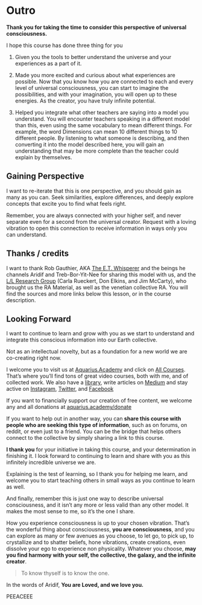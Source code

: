# Outro

**Thank you for taking the time to consider this perspective of universal consciousness.**

I hope this course has done three thing for you

1. Given you the tools to better understand the universe and your experiences as a part of it.

2. Made you more excited and curious about what experiences are possible. Now that you know how you are connected to each and every level of universal consciousness, you can start to imagine the possibilities, and with your imagination, you will open up to these energies. As the creator, you have truly infinite potential.

3. Helped you integrate what other teachers are saying into a model you understand. You will encounter teachers speaking in a different model than this, even using the same vocabulary to mean different things. For example, the word Dimensions can mean 10 different things to 10 different people. By listening to what someone is describing, and then converting it into the model described here, you will gain an understanding that may be more complete than the teacher could explain by themselves.

## Gaining Perspective
I want to re-iterate that this is one perspective, and you should gain as many as you can. Seek similarities, explore differences, and deeply explore concepts that excite you to find what feels right.

Remember, you are always connected with your higher self, and never separate even for a second from the universal creator. Request with a loving vibration to open this connection to receive information in ways only you can understand.

## Thanks / credits 
I want to thank Rob Gauthier, AKA [The E.T. Whisperer](https://www.etwhisperer.com/) and the beings he channels Aridif and Treb-Bor-Yit-Nee for sharing this model with us, and the [L/L Research Group](https://lawofone.info) (Carla Rueckert, Don Elkins, and Jim McCarty), who brought us the RA Material, as well as the venetian collective RA. You will find the sources and more links below this lesson, or in the course description.

## Looking Forward
I want to continue to learn and grow with you as we start to understand and integrate this conscious information into our Earth collective.

Not as an intellectual novelty, but as a foundation for a new world we are co-creating right now.

I welcome you to visit us at [Aquarius.Academy](https://aquarius.academy) and click on [All Courses](https://aquarius.academy/all-courses). That’s where you’ll find tons of great video courses, both with me, and of collected work. We also have a [library](http://www.pearltrees.com/aquariusacademy), write articles on [Medium](https://medium.com/@aquariusacademy) and stay active on [Instagram](https://instagram.com/aquariusacademy/), [Twitter](https://twitter.com/academyaquarius/), and [Facebook](https://facebook.com/aquariusacademy/)

If you want to financially support our creation of free content, we welcome any and all donations at [aquarius.academy/donate](https://aquarius.academy/donate)

If you want to help out in another way, you can **share this course with people who are seeking this type of information**, such as on forums, on reddit, or even just to a friend. You can be the bridge that helps others connect to the collective by simply sharing a link to this course.

**I thank you** for your initiative in taking this course, and your determination in finishing it. I look forward to continuing to learn and share with you as this infinitely incredible universe we are.

Explaining is the test of learning, so I thank you for helping me learn, and welcome you to start teaching others in small ways as you continue to learn as well.

And finally, remember this is just one way to describe universal consciousness, and it isn’t any more or less valid than any other model. It makes the most sense to me, so it’s the one I share.

How you experience consciousness is up to your chosen vibration. That’s the wonderful thing about consciousness, **you are consciousness**, and you can explore as many or few avenues as you choose, to let go, to pick up, to crystallize and to shatter beliefs, hone vibrations, create creations, even dissolve your ego to experience non physicality. Whatever you choose, **may you find harmony with your self, the collective, the galaxy, and the infinite creator**.

> To know thyself is to know the one.

In the words of Aridif, **You are Loved, and we love you.**

PEEACEEE


<!--stackedit_data:
eyJoaXN0b3J5IjpbMTk3MTk0OTkxLDEzOTgyMDQwMDMsNzcyOT
k3MjMyLDM2MzUyMTEwMCwtODA5MjE2OTY3XX0=
-->
